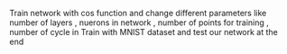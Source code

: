 Train network with cos function and change different parameters like number of layers , nuerons in network , number of points for training , number of cycle in 
Train with MNIST dataset and test our network at the end 